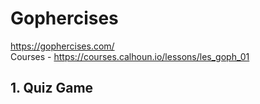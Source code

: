 # Gophercises

https://gophercises.com/   
Courses - https://courses.calhoun.io/lessons/les_goph_01

<!-- ### Table of contents
1. [Quiz Game](quiz-game/README.md) -->

## 1. Quiz Game